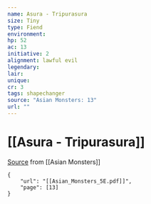 ```yaml
---
name: Asura - Tripurasura
size: Tiny
type: Fiend
environment: 
hp: 52
ac: 13
initiative: 2
alignment: lawful evil
legendary: 
lair: 
unique: 
cr: 3
tags: shapechanger
source: "Asian Monsters: 13"
url: ""
---
```

# [[Asura - Tripurasura]]

[Source](zotero://open-pdf/library/items/2YJ39RUI?page=13) from [[Asian Monsters]]

```pdf
{
	"url": "[[Asian_Monsters_5E.pdf]]",
	"page": [13]
}
```

